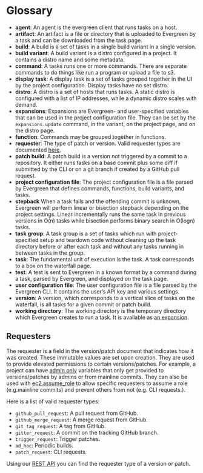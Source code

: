 # Glossary

* **agent**: An agent is the evergreen client that runs tasks on a host.
* **artifact**: An artifact is a file or directory that is uploaded to Evergreen by a task and can be downloaded from the task page.
* **build**: A build is a set of tasks in a single build variant in a single version.
* **build variant**: A build variant is a distro configured in a project. It contains a distro name and some metadata.
* **command**: A tasks runs one or more commands. There are separate commands to do things like run a program or upload a file to s3.
* **display task**: A display task is a set of tasks grouped together in the UI by the project configuration. Display tasks have no set distro.
* **distro**: A distro is a set of hosts that runs tasks. A static distro is configured with a list of IP addresses, while a dynamic distro scales with demand.
* **expansions**: Expansions are Evergreen- and user-specified variables that can be used in the project configuration file. They can be set by the `expansions.update` command, in the variant, on the project page, and on the distro page.
* **function**: Commands may be grouped together in functions.
* **requester**: The type of patch or version. Valid requester types are documented [here](#requesters).
* **patch build**: A patch build is a version not triggered by a commit to a repository. It either runs tasks on a base commit plus some diff if submitted by the CLI or on a git branch if created by a GitHub pull request.
* **project configuration file**: The project configuration file is a file parsed by Evergreen that defines commands, functions, build variants, and tasks.
* **stepback** When a task fails and the offending commit is unknown, Evergreen will perform linear or bisection stepback depending on the project settings. Linear incrementally runs the same task in previous versions in O(n) tasks while bisection performs binary search in O(logn) tasks.
* **task group**: A task group is a set of tasks which run with project-specified setup and teardown code without cleaning up the task directory before or after each task and without any tasks running in between tasks in the group.
* **task**: The fundamental unit of execution is the task. A task corresponds to a box on the waterfall page.
* **test**: A test is sent to Evergreen in a known format by a command during a task, parsed by Evergreen, and displayed on the task page.
* **user configuration file**: The user configuration file is a file parsed by the Evergreen CLI. It contains the user’s API key and various settings.
* **version**: A version, which corresponds to a vertical slice of tasks on the waterfall, is all tasks for a given commit or patch build.
* **working directory**: The working directory is the temporary directory which Evergreen creates to run a task. It is available as [an expansion](../Project-Configuration/Project-Configuration-Files#default-expansions).

## Requesters

The requester is a field in the version/patch document that indicates how it was created. These immutable values are set upon creation. They are used to provide elevated permissions to certain versions/patches. For example, a project can have [admin only](../Project-Configuration/Project-and-Distro-Settings.md#variables) variables that only get provided to versions/patches by admins or from mainline commits. They can also be used with [ec2.assume_role](../Project-Configuration/Project-Commands.md#ec2assume_role) to allow specific requesters to assume a role (e.g.mainline commits) and prevent others from not (e.g. CLI requests.).

Here is a list of valid requester types:

- `github_pull_request`: A pull request from GitHub.
- `github_merge_request`: A merge request from GitHub.
- `git_tag_request`: A tag from GitHub.
- `gitter_request`: A commit on the tracking GitHub branch.
- `trigger_request`: Trigger patches.
- `ad_hoc`: Periodic builds.
- `patch_request`: CLI requests.

Using our [REST API](../API/REST-V2-Usage.mdx) you can find the requester type of a version or patch.